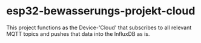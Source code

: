 # esp32-bewasserungs-projekt-cloud
This project functions as the Device-'Cloud' that subscribes to all relevant MQTT topics and pushes that data into the InfluxDB as is.